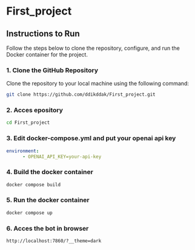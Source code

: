# First_project

## Instructions to Run

Follow the steps below to clone the repository, configure, and run the Docker container for the project.

### 1. Clone the GitHub Repository

Clone the repository to your local machine using the following command:

```bash
git clone https://github.com/ddikddak/First_project.git
```

### 2. Acces epository
```bash
cd First_project
```

### 3. Edit docker-compose.yml and put your openai api key
```docker-compose.yml
environment:
      - OPENAI_API_KEY=your-api-key
```

### 4. Build the docker container
```bash
docker compose build
```
### 5. Run the docker container
```bash
docker compose up
```
### 6. Acces the bot in browser
```
http://localhost:7860/?__theme=dark
```
